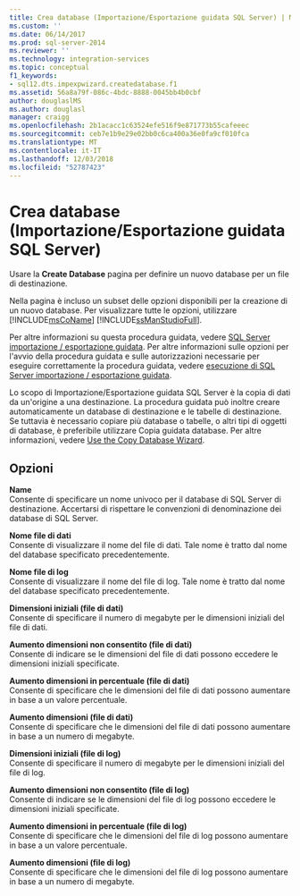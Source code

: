 ```yaml
---
title: Crea database (Importazione/Esportazione guidata SQL Server) | Microsoft Docs
ms.custom: ''
ms.date: 06/14/2017
ms.prod: sql-server-2014
ms.reviewer: ''
ms.technology: integration-services
ms.topic: conceptual
f1_keywords:
- sql12.dts.impexpwizard.createdatabase.f1
ms.assetid: 56a8a79f-086c-4bdc-8888-0045bb4b0cbf
author: douglaslMS
ms.author: douglasl
manager: craigg
ms.openlocfilehash: 2b1acacc1c63524efe516f9e871773b55cafeeec
ms.sourcegitcommit: ceb7e1b9e29e02bb0c6ca400a36e0fa9cf010fca
ms.translationtype: MT
ms.contentlocale: it-IT
ms.lasthandoff: 12/03/2018
ms.locfileid: "52787423"
---
```

# <a name="create-database-sql-server-import-and-export-wizard"></a>Crea database (Importazione/Esportazione guidata SQL Server)
  Usare la **Create Database** pagina per definire un nuovo database per un file di destinazione.  
  
 Nella pagina è incluso un subset delle opzioni disponibili per la creazione di un nuovo database. Per visualizzare tutte le opzioni, utilizzare [!INCLUDE[msCoName](../../includes/msconame-md.md)] [!INCLUDE[ssManStudioFull](../../includes/ssmanstudiofull-md.md)].  
  
 Per altre informazioni su questa procedura guidata, vedere [SQL Server importazione / esportazione guidata](import-and-export-data-with-the-sql-server-import-and-export-wizard.md). Per altre informazioni sulle opzioni per l'avvio della procedura guidata e sulle autorizzazioni necessarie per eseguire correttamente la procedura guidata, vedere [esecuzione di SQL Server importazione / esportazione guidata](start-the-sql-server-import-and-export-wizard.md).  
  
 Lo scopo di Importazione/Esportazione guidata SQL Server è la copia di dati da un'origine a una destinazione. La procedura guidata può inoltre creare automaticamente un database di destinazione e le tabelle di destinazione. Se tuttavia è necessario copiare più database o tabelle, o altri tipi di oggetti di database, è preferibile utilizzare Copia guidata database. Per altre informazioni, vedere [Use the Copy Database Wizard](../../relational-databases/databases/use-the-copy-database-wizard.md).  
  
## <a name="options"></a>Opzioni  
 **Name**  
 Consente di specificare un nome univoco per il database di SQL Server di destinazione. Accertarsi di rispettare le convenzioni di denominazione dei database di SQL Server.  
  
 **Nome file di dati**  
 Consente di visualizzare il nome del file di dati. Tale nome è tratto dal nome del database specificato precedentemente.  
  
 **Nome file di log**  
 Consente di visualizzare il nome del file di log. Tale nome è tratto dal nome del database specificato precedentemente.  
  
 **Dimensioni iniziali (file di dati)**  
 Consente di specificare il numero di megabyte per le dimensioni iniziali del file di dati.  
  
 **Aumento dimensioni non consentito (file di dati)**  
 Consente di indicare se le dimensioni del file di dati possono eccedere le dimensioni iniziali specificate.  
  
 **Aumento dimensioni in percentuale (file di dati)**  
 Consente di specificare che le dimensioni del file di dati possono aumentare in base a un valore percentuale.  
  
 **Aumento dimensioni (file di dati)**  
 Consente di specificare che le dimensioni del file di dati possono aumentare in base a un numero di megabyte.  
  
 **Dimensioni iniziali (file di log)**  
 Consente di specificare il numero di megabyte per le dimensioni iniziali del file di log.  
  
 **Aumento dimensioni non consentito (file di log)**  
 Consente di indicare se le dimensioni del file di log possono eccedere le dimensioni iniziali specificate.  
  
 **Aumento dimensioni in percentuale (file di log)**  
 Consente di specificare che le dimensioni del file di log possono aumentare in base a un valore percentuale.  
  
 **Aumento dimensioni (file di log)**  
 Consente di specificare che le dimensioni del file di log possono aumentare in base a un numero di megabyte.  
  
  
